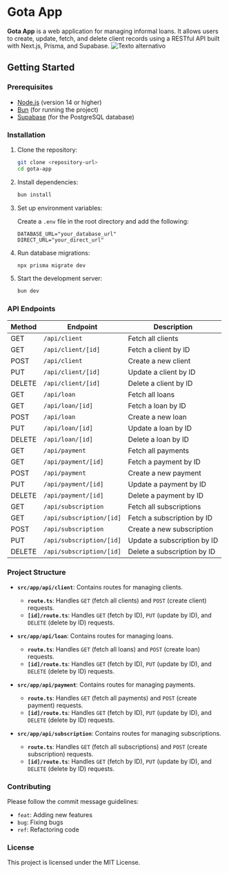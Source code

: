 # Gota App

**Gota App** is a web application for managing informal loans. It allows users to create, update, fetch, and delete client records using a RESTful API built with Next.js, Prisma, and Supabase.
![Texto alternativo](panel.initial.png)


## **Getting Started**

### **Prerequisites**

- [Node.js](https://nodejs.org/) (version 14 or higher)
- [Bun](https://bun.sh/) (for running the project)
- [Supabase](https://supabase.com/) (for the PostgreSQL database)

### **Installation**

1. Clone the repository:
    ```bash
    git clone <repository-url>
    cd gota-app
    ```

2. Install dependencies:
    ```bash
    bun install
    ```

3. Set up environment variables:

   Create a `.env` file in the root directory and add the following:

    ```plaintext
    DATABASE_URL="your_database_url"
    DIRECT_URL="your_direct_url"
    ```

4. Run database migrations:
    ```bash
    npx prisma migrate dev
    ```

5. Start the development server:
    ```bash
    bun dev
    ```

### **API Endpoints**

| Method | Endpoint               | Description                         |
|--------|------------------------|-------------------------------------|
| GET    | `/api/client`          | Fetch all clients                   |
| GET    | `/api/client/[id]`     | Fetch a client by ID                |
| POST   | `/api/client`          | Create a new client                 |
| PUT    | `/api/client/[id]`     | Update a client by ID               |
| DELETE | `/api/client/[id]`     | Delete a client by ID               |
| GET    | `/api/loan`            | Fetch all loans                     |
| GET    | `/api/loan/[id]`       | Fetch a loan by ID                  |
| POST   | `/api/loan`            | Create a new loan                   |
| PUT    | `/api/loan/[id]`       | Update a loan by ID                 |
| DELETE | `/api/loan/[id]`       | Delete a loan by ID                 |
| GET    | `/api/payment`         | Fetch all payments                  |
| GET    | `/api/payment/[id]`    | Fetch a payment by ID               |
| POST   | `/api/payment`         | Create a new payment                |
| PUT    | `/api/payment/[id]`    | Update a payment by ID              |
| DELETE | `/api/payment/[id]`    | Delete a payment by ID              |
| GET    | `/api/subscription`    | Fetch all subscriptions             |
| GET    | `/api/subscription/[id]` | Fetch a subscription by ID         |
| POST   | `/api/subscription`    | Create a new subscription           |
| PUT    | `/api/subscription/[id]` | Update a subscription by ID        |
| DELETE | `/api/subscription/[id]` | Delete a subscription by ID         |

### **Project Structure**

- **`src/app/api/client`**: Contains routes for managing clients.
  - **`route.ts`**: Handles `GET` (fetch all clients) and `POST` (create client) requests.
  - **`[id]/route.ts`**: Handles `GET` (fetch by ID), `PUT` (update by ID), and `DELETE` (delete by ID) requests.
  
- **`src/app/api/loan`**: Contains routes for managing loans.
  - **`route.ts`**: Handles `GET` (fetch all loans) and `POST` (create loan) requests.
  - **`[id]/route.ts`**: Handles `GET` (fetch by ID), `PUT` (update by ID), and `DELETE` (delete by ID) requests.

- **`src/app/api/payment`**: Contains routes for managing payments.
  - **`route.ts`**: Handles `GET` (fetch all payments) and `POST` (create payment) requests.
  - **`[id]/route.ts`**: Handles `GET` (fetch by ID), `PUT` (update by ID), and `DELETE` (delete by ID) requests.

- **`src/app/api/subscription`**: Contains routes for managing subscriptions.
  - **`route.ts`**: Handles `GET` (fetch all subscriptions) and `POST` (create subscription) requests.
  - **`[id]/route.ts`**: Handles `GET` (fetch by ID), `PUT` (update by ID), and `DELETE` (delete by ID) requests.

### **Contributing**

Please follow the commit message guidelines:

- `feat`: Adding new features
- `bug`: Fixing bugs
- `ref`: Refactoring code

### **License**

This project is licensed under the MIT License.
